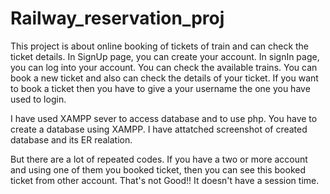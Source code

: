 # Railway_reservation_proj
This project is about online booking of tickets of train and can check the ticket details.
In SignUp page, you can create your account.
In signIn page, you can log into your account.
You can check the available trains. You can book a new ticket and also can check the details of your ticket.
If you want to book a ticket then you have to give a your username the one you have used to login.

I have used XAMPP sever to access database and to use php.
You have to create a database using XAMPP. I have attatched screenshot of created database and its ER realation.

But there are a lot of repeated codes.
If you have a two or more account and using one of them you booked ticket, then you can see this booked ticket from other account. That's not Good!! It doesn't have a session time.
